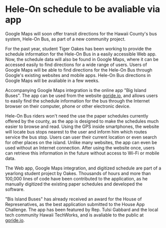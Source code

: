 Hele-On schedule to be avaliable via app
========================================

Google Maps will soon offer transit directions for the Hawaii County's bus system,
Hele-On Bus, as part of a new community project.

For the past year, student Tiger Oakes has been working to provide
the schedule information for the Hele-On Bus in a easily accessible Web app.
Now, the schedule data will also be found in Google Maps, where it can be
accessed easily to find directions for a wide range of users.
Users of Google Maps will be able to find directions for the Hele-On Bus through
Google's existing websites and mobile apps. Hele-On Bus directions in Google Maps
will be avaliable in a few weeks.

Accompanying Google Maps integration is the online app "Big Island Buses".
The app can be used from the website [goride.io](https://notwoods.github.io/big-island-buses),
and allows users to easily find the schedule information for the bus through the
Internet browser on their computer, phone or other electronic device.

Hele-On Bus riders won't need the use the paper schedules currently offered
by the county, as the app is designed to make the schedules much easier to
browse and read. Using the GPS inside smartphones, the website will locate
bus stops nearest to the user and inform him which routes service the bus stop.
Users can user their current location or even search for other places on the island.
Unlike many websites, the app can even be used without an Internet connection.
After using the website once, users can retrieve this information in the
future without access to Wi-Fi or mobile data.

The Web app, Google Maps integration, and digitized schedule are part of a
yearlong student project by Oakes. Thousands of hours and more than 100,000
lines of code have been contributed to the application, as he manually digitized
the existing paper schedules and developed the software.

"Bis Island Buses" has already received an award for the House of Represenatives,
as the best application submitted to the House App Challenge. The app has been
featured by Rep. Tulsi Gabbard and the local tech community Hawaii TechWorks,
and is avaliable to the public at [goride.io](https://notwoods.github.io/big-island-buses).
